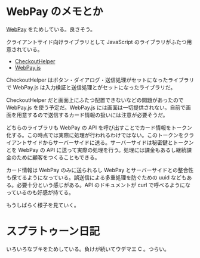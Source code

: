 # WebPay のメモとか
[WebPay](https://webpay.jp/) をためしている。良さそう。

クライアントサイド向けライブラリとして JavaScript のライブラリがふたつ用意されている。

- [CheckoutHelper](https://webpay.jp/docs/checkout)
- [WebPay.js](https://webpay.jp/docs/payments_with_token#webpay-js)

CheckoutHelper はボタン・ダイアログ・送信処理がセットになったライブラリで WebPay.js は入力検証と送信処理とがセットになったライブラリだ。

CheckoutHelper だと画面上にふたつ配置できないなどの問題があったので WebPay.js を使う予定だ。WebPay.js には画面は一切提供されない。自前で画面を用意するので送信するカード情報の扱いには注意が必要そうだ。

どちらのライブラリも WebPay の API を呼び出すことでカード情報をトークン化する。この時点では実際に処理が行われるわけではない。このトークンをクライアントサイドからサーバーサイドに送る。サーバーサイドは秘密鍵とトークンとを WebPay の API に送って実際の処理を行う。処理には課金もあるし継続課金のために顧客をつくることもできる。

カード情報は WebPay のみに送られるし WebPay とサーバーサイドとの整合性も保てるようになっている。誤送信による多重処理を防ぐための uuid などもある。必要十分という感じがある。API のドキュメントが curl で呼べるようになっているのも好感が持てる。

もうしばらく様子を見ていく。

# スプラトゥーン日記

いろいろなブキをためしている。負けが続いてウデマエ C 。つらい。
